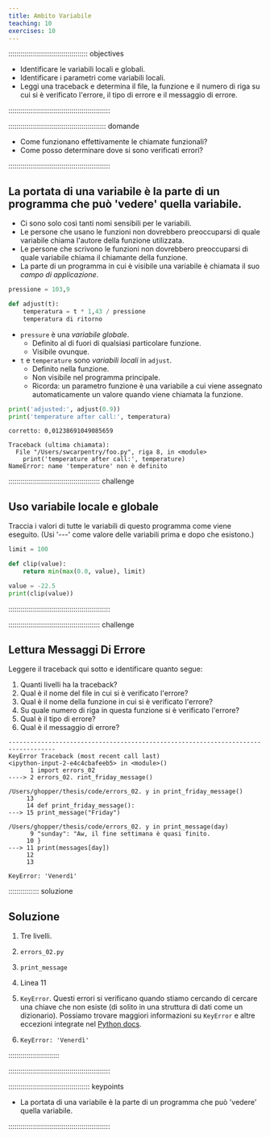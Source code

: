 ```yaml
---
title: Ambito Variabile
teaching: 10
exercises: 10
---
```


::::::::::::::::::::::::::::::::::::::: objectives

- Identificare le variabili locali e globali.
- Identificare i parametri come variabili locali.
- Leggi una traceback e determina il file, la funzione e il numero di riga su cui si è verificato l'errore, il tipo di errore e il messaggio di errore.

::::::::::::::::::::::::::::::::::::::::::::::::::

:::::::::::::::::::::::::::::::::::::::::::::::: domande

- Come funzionano effettivamente le chiamate funzionali?
- Come posso determinare dove si sono verificati errori?

::::::::::::::::::::::::::::::::::::::::::::::::::

## La portata di una variabile è la parte di un programma che può 'vedere' quella variabile.

- Ci sono solo così tanti nomi sensibili per le variabili.
- Le persone che usano le funzioni non dovrebbero preoccuparsi di
  quale variabile chiama l'autore della funzione utilizzata.
- Le persone che scrivono le funzioni non dovrebbero preoccuparsi di
  quale variabile chiama il chiamante della funzione.
- La parte di un programma in cui è visibile una variabile è chiamata il suo _campo di applicazione_.

```python
pressione = 103,9

def adjust(t):
    temperatura = t * 1,43 / pressione
    temperatura di ritorno
```

- `pressure` è una _variabile globale_.
  - Definito al di fuori di qualsiasi particolare funzione.
  - Visibile ovunque.
- `t` e `temperature` sono _variabili locali_ in `adjust`.
  - Definito nella funzione.
  - Non visibile nel programma principale.
  - Ricorda: un parametro funzione è una variabile
    a cui viene assegnato automaticamente un valore quando viene chiamata la funzione.

```python
print('adjusted:', adjust(0.9))
print('temperature after call:', temperatura)
```

```output
corretto: 0,01238691049085659
```

```error
Traceback (ultima chiamata):
  File "/Users/swcarpentry/foo.py", riga 8, in <module>
    print('temperature after call:', temperature)
NameError: name 'temperature' non è definito
```

::::::::::::::::::::::::::::::::::::::::::::: challenge

## Uso variabile locale e globale

Traccia i valori di tutte le variabili di questo programma come viene eseguito.
(Usi '---' come valore delle variabili prima e dopo che esistono.)

```python
limit = 100

def clip(value):
    return min(max(0.0, value), limit)

value = -22.5
print(clip(value))
```

::::::::::::::::::::::::::::::::::::::::::::::::::

::::::::::::::::::::::::::::::::::::::::::::: challenge

## Lettura Messaggi Di Errore

Leggere il traceback qui sotto e identificare quanto segue:

1. Quanti livelli ha la traceback?
2. Qual è il nome del file in cui si è verificato l'errore?
3. Qual è il nome della funzione in cui si è verificato l'errore?
4. Su quale numero di riga in questa funzione si è verificato l'errore?
5. Qual è il tipo di errore?
6. Qual è il messaggio di errore?

```error
-----------------------------------------------------------------------------------
KeyError Traceback (most recent call last)
<ipython-input-2-e4c4cbafeeb5> in <module>()
      1 import errors_02
----> 2 errors_02. rint_friday_message()

/Users/ghopper/thesis/code/errors_02. y in print_friday_message()
     13
     14 def print_friday_message():
---> 15 print_message("Friday")

/Users/ghopper/thesis/code/errors_02. y in print_message(day)
      9 "sunday": "Aw, il fine settimana è quasi finito.
     10 }
---> 11 print(messages[day])
     12
     13

KeyError: 'Venerdì'
```

::::::::::::::: soluzione

## Soluzione

1. Tre livelli.

2. `errors_02.py`

3. `print_message`

4. Linea 11

5. `KeyError`. Questi errori si verificano quando stiamo cercando di cercare una chiave che non esiste (di solito in una struttura di dati
   come un dizionario). Possiamo trovare maggiori informazioni su `KeyError` e altre eccezioni
   integrate nel [Python docs](https://docs.python.org/3/library/exceptions.html#KeyError).

6. `KeyError: 'Venerdì'`

:::::::::::::::::::::::::

::::::::::::::::::::::::::::::::::::::::::::::::::

:::::::::::::::::::::::::::::::::::::::: keypoints

- La portata di una variabile è la parte di un programma che può 'vedere' quella variabile.

::::::::::::::::::::::::::::::::::::::::::::::::::
